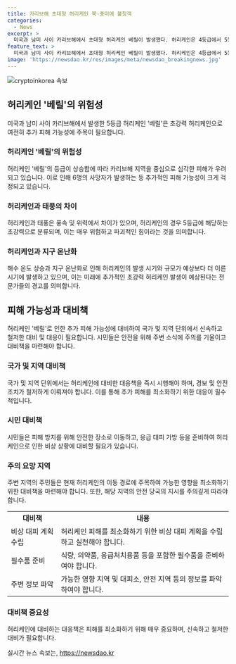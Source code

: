 ```yaml
---
title: 카리브해 초대형 허리케인 북·중미에 불청객
categories:
  - News
excerpt: >
  미국과 남미 사이 카리브해에서 초대형 허리케인 베릴이 발생했다. 허리케인은 4등급에서 5등급으로 격상되었고, 최소 6명의 사망자가 발생했으며 추가적인 피해 가능성에 대한 우려가 커지고 있다. 이번 허리케인은 9월에 기대되는 것과는 달리 7월에 발생했는데, 이는 전문가들이 지구 온난화로 인해 해수 온도가 상승하면서 허리케인의 발생 시기와 규모가 변화하고 있다는 것을 분석한 결과로 보인다. 또한 허리케인이 지나간 곳에서는 많은 피해가 발생했는데, 이에 대한 관심이 높아지고 있다.
feature_text: >
  미국과 남미 사이 카리브해에서 초대형 허리케인 베릴이 발생했다. 허리케인은 4등급에서 5등급으로 격상되었고, 최소 6명의 사망자가 발생했으며 추가적인 피해 가능성에 대한 우려가 커지고 있다. 이번 허리케인은 9월에 기대되는 것과는 달리 7월에 발생했는데, 이는 전문가들이 지구 온난화로 인해 해수 온도가 상승하면서 허리케인의 발생 시기와 규모가 변화하고 있다는 것을 분석한 결과로 보인다. 또한 허리케인이 지나간 곳에서는 많은 피해가 발생했는데, 이에 대한 관심이 높아지고 있다.
image: 'https://newsdao.kr/res/images/meta/newsdao_breakingnews.jpg'
---
```


<p><img src="https://newsdao.kr/res/images/meta/newsdao_breakingnews.jpg" alt="cryptoinkorea 속보" /></p>

<h2 data-ke-size="size26">허리케인 '베릴'의 위험성</h2>

<p data-ke-size="size16">미국과 남미 사이 카리브해에서 발생한 5등급 허리케인 '베릴'은 초강력 허리케인으로 여전히 추가 피해 가능성에 주목이 필요합니다.</p>

<h3><b>허리케인 '베릴'의 위험성</b></h3>

<p data-ke-size="size16">허리케인 '베릴'의 등급이 상승함에 따라 카리브해 지역을 중심으로 심각한 피해가 우려되고 있습니다. 이로 인해 6명의 사망자가 발생하는 등 추가적인 피해 가능성이 크게 걱정되고 있습니다.</p>

<h3><b>허리케인과 태풍의 차이</b></h3>

<p data-ke-size="size16">허리케인과 태풍은 풍속 및 위력에서 차이가 있으며, 허리케인의 경우 5등급에 해당하는 초강력으로 분류되며, 이는 매우 위험하고 파괴적인 힘이라는 것을 의미합니다.</p>

<h3><b>허리케인과 지구 온난화</b></h3>

<p data-ke-size="size16">해수 온도 상승과 지구 온난화로 인해 허리케인의 발생 시기와 규모가 예상보다 더 이른 시기에 발생하고 있으며, 이는 미래에 추가적인 초강력 허리케인 발생이 예상된다는 전문가들의 경고를 의미합니다.</p>

<h2 data-ke-size="size26">피해 가능성과 대비책</h2>

<p data-ke-size="size16">허리케인 '베릴'로 인한 추가 피해 가능성에 대비하여 국가 및 지역 단위에서 신속하고 철저한 대비 및 대응이 필요합니다. 시민들은 안전을 위해 주변 소식에 주의를 기울이고 대비책을 마련해야 합니다.</p>

<h3><b>국가 및 지역 대비책</b></h3>

<p data-ke-size="size16">국가 및 지역 단위에서는 허리케인에 대비한 대응책을 즉시 시행해야 하며, 경보 및 안전 조치가 철저하게 이뤄져야 합니다. 이를 통해 추가 피해를 최소화하기 위한 대응이 필수적입니다.</p>

<h3><b>시민 대비책</b></h3>

<p data-ke-size="size16">시민들은 피해 방지를 위해 안전한 장소로 이동하고, 응급 대피 가방 등을 준비하여 허리케인으로 인한 비상 상황에 대비할 필요가 있습니다.</p>

<h3><b>주의 요망 지역</b></h3>

<p data-ke-size="size16">주변 지역의 주민들은 현재 허리케인의 이동 경로에 주목하여 가능한 영향을 최소화하기 위한 대비책을 마련해야 합니다. 또한, 해당 지역의 안전 당국의 지시를 주의깊게 따라야 합니다.</p>

<table>
    <tr>
        <td style="text-align: center; height: 17px;"><b>대비책</b></td>
        <td style="text-align: center; height: 17px;"><b>내용</b></td>
    </tr>
    <tr>
        <td style="text-align: left;">비상 대피 계획 수립</td>
        <td style="text-align: left;">허리케인 피해를 최소화하기 위한 비상 대피 계획을 수립하고 실천해야 합니다.</td>
    </tr>
    <tr>
        <td style="text-align: left;">필수품 준비</td>
        <td style="text-align: left;">식량, 의약품, 응급처치용품 등을 포함한 필수품을 준비하여야 합니다.</td>
    </tr>
    <tr>
        <td style="text-align: left;">주변 정보 파악</td>
        <td style="text-align: left;">가능한 영향 지역 및 대피소, 안전 지역 등의 정보를 파악하여야 합니다.</td>
    </tr>
</table>

<h3><b>대비책 중요성</b></h3>

<p data-ke-size="size16">허리케인에 대비하는 대응책은 피해를 최소화하기 위해 매우 중요하며, 신속하고 철저한 대비가 필요합니다.</p>
실시간 뉴스 속보는, <a href="https://newsdao.kr" rel="dofollow">https://newsdao.kr</a>


